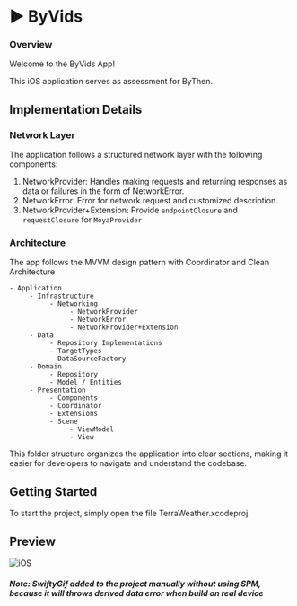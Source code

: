 # ▶️ ByVids
### Overview
Welcome to the ByVids App! 

This iOS application serves as assessment for ByThen.

## Implementation Details
### Network Layer
The application follows a structured network layer with the following components:

1. NetworkProvider: Handles making requests and returning responses as data or failures in the form of NetworkError.
2. NetworkError: Error for network request and customized description.
3. NetworkProvider+Extension: Provide `endpointClosure` and `requestClosure` for `MoyaProvider`

### Architecture
The app follows the MVVM design pattern with Coordinator and Clean Architecture 

```
- Application
     - Infrastructure
          - Networking
               - NetworkProvider
               - NetworkError
               - NetworkProvider+Extension
     - Data
          - Repository Implementations
          - TargetTypes
          - DataSourceFactory
     - Domain 
          - Repository
          - Model / Entities
     - Presentation 
          - Components
          - Coordinator
          - Extensions
          - Scene
               - ViewModel
               - View

```

This folder structure organizes the application into clear sections, making it easier for developers to navigate and understand the codebase.

## Getting Started
To start the project, simply open the file TerraWeather.xcodeproj.

## Preview

![iOS](./demo.gif)




##### Note: _SwiftyGif_ added to the project manually without using SPM, because it will throws _derived data error_ when build on real device
